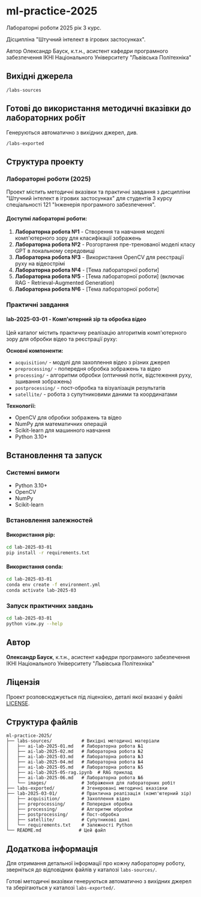 # ml-practice-2025

Лабораторні роботи 2025 рік 3 курс.

Дісципліна "Штучний інтелект в ігрових застосунках".

Автор Олександр Бауск, к.т.н., асистент кафедри програмного забезпечення ІКНІ Національного Університету "Львівська Політехніка"

## Вихідні джерела

```
/labs-sources
```

## Готові до використання методичні вказівки до лабораторних робіт

Генеруються автоматично з вихідних джерел, див.

```
/labs-exported
```

## Структура проекту

### Лабораторні роботи (2025)

Проект містить методичні вказівки та практичні завдання з дисципліни "Штучний інтелект в ігрових застосунках" для студентів 3 курсу спеціальності 121 "Інженерія програмного забезпечення".

#### Доступні лабораторні роботи:

1. **Лабораторна робота №1** - Створення та навчання моделі комп'ютерного зору для класифікації зображень
2. **Лабораторна робота №2** - Розгортання пре-тренованої моделі класу GPT в локальному середовищі  
3. **Лабораторна робота №3** - Використання OpenCV для реєстрації руху на відеострімі
4. **Лабораторна робота №4** - [Тема лабораторної роботи]
5. **Лабораторна робота №5** - [Тема лабораторної роботи] (включає RAG - Retrieval-Augmented Generation)
6. **Лабораторна робота №6** - [Тема лабораторної роботи]

### Практичні завдання

#### lab-2025-03-01 - Комп'ютерний зір та обробка відео

Цей каталог містить практичну реалізацію алгоритмів комп'ютерного зору для обробки відео та реєстрації руху:

**Основні компоненти:**
- `acquisition/` - модулі для захоплення відео з різних джерел
- `preprocessing/` - попередня обробка зображень та відео
- `processing/` - алгоритми обробки (оптичний потік, відстеження руху, зшивання зображень)
- `postprocessing/` - пост-обробка та візуалізація результатів
- `satellite/` - робота з супутниковими даними та координатами

**Технології:**
- OpenCV для обробки зображень та відео
- NumPy для математичних операцій
- Scikit-learn для машинного навчання
- Python 3.10+

## Встановлення та запуск

### Системні вимоги
- Python 3.10+
- OpenCV
- NumPy
- Scikit-learn

### Встановлення залежностей

#### Використання pip:
```bash
cd lab-2025-03-01
pip install -r requirements.txt
```

#### Використання conda:
```bash
cd lab-2025-03-01
conda env create -f environment.yml
conda activate lab-2025-03
```

### Запуск практичних завдань

```bash
cd lab-2025-03-01
python view.py --help
```

## Автор

**Олександр Бауск**, к.т.н., асистент кафедри програмного забезпечення ІКНІ Національного Університету "Львівська Політехніка"

## Ліцензія

Проект розповсюджується під ліцензією, деталі якої вказані у файлі [LICENSE](LICENSE).

## Структура файлів

```
ml-practice-2025/
├── labs-sources/           # Вихідні методичні матеріали
│   ├── ai-lab-2025-01.md   # Лабораторна робота №1
│   ├── ai-lab-2025-02.md   # Лабораторна робота №2
│   ├── ai-lab-2025-03.md   # Лабораторна робота №3
│   ├── ai-lab-2025-04.md   # Лабораторна робота №4
│   ├── ai-lab-2025-05.md   # Лабораторна робота №5
│   ├── ai-lab-2025-05-rag.ipynb  # RAG приклад
│   ├── ai-lab-2025-06.md   # Лабораторна робота №6
│   └── images/             # Зображення для лабораторних робіт
├── labs-exported/          # Згенеровані методичні вказівки
├── lab-2025-03-01/         # Практична реалізація (комп'ютерний зір)
│   ├── acquisition/        # Захоплення відео
│   ├── preprocessing/      # Попередня обробка
│   ├── processing/         # Алгоритми обробки
│   ├── postprocessing/     # Пост-обробка
│   ├── satellite/          # Супутникові дані
│   └── requirements.txt    # Залежності Python
└── README.md              # Цей файл
```

## Додаткова інформація

Для отримання детальної інформації про кожну лабораторну роботу, зверніться до відповідних файлів у каталозі `labs-sources/`.

Готові методичні вказівки генеруються автоматично з вихідних джерел та зберігаються у каталозі `labs-exported/`.